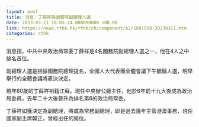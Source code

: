 ```yaml
---
layout: post
title: 消息：丁薛祥為國務院副總理人選
date: 2023-03-11 18:03:24.000000000 +08:00
link: https://news.rthk.hk/rthk/ch/component/k2/1691550-20230311.htm
categories: rthk
---
```


消息指，中共中央政治局常委丁薛祥是4名國務院副總理人選之一，他在4人之中排名首位。

副總理人選是根據國務院總理提名，全國人大代表團全體會議下午醖釀人選，明早舉行的全體會議將表決決定。

現年60歲的丁薛祥祖籍江蘇，現任中央辦公廳主任，他於6年前十九大後成為政治局委員，去年二十大後晉升為排名第6的政治局常委。

丁薛祥如獲決定為副總理，將成為常務副總理，即是過去幾年主管港澳事務、現任國家副主席韓正，曾經出任的崗位。
